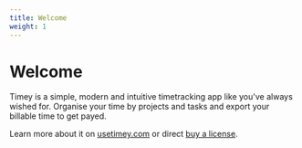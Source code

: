 ```yaml
---
title: Welcome
weight: 1
---
```


# Welcome

Timey is a simple, modern and intuitive timetracking app like you've always wished for. Organise your time by projects and tasks and export your billable time to get payed.

Learn more about it on [usetimey.com](https://usetimey.com) or direct [buy a license](https://felix-schmid.de/product/timey).